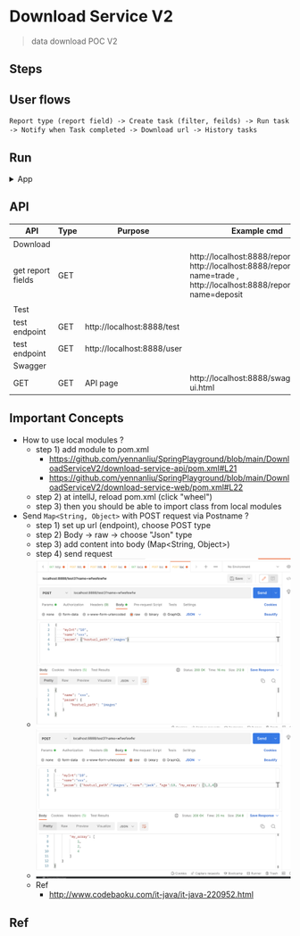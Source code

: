 # Download Service V2
> data download POC V2

## Steps

## User flows
```
Report type (report field) -> Create task (filter, feilds) -> Run task -> Notify when Task completed -> Download url -> History tasks
``` 

## Run

<details>
<summary>App</summary>

```bash
#---------------------------
# Run app
#---------------------------

# build
mvn package

# run
java -jar <built_jar>
```

</details>

## API

| API | Type | Purpose | Example cmd | Comment|
| ----- | -------- | ---- | ----- | ---- |
| Download | | | |
| get report fields | GET | | http://localhost:8888/report/{name}, http://localhost:8888/report?name=trade , http://localhost:8888/report?name=deposit |
|  |  | | |
| Test |  | | |
| test endpoint |GET | http://localhost:8888/test | |
| test endpoint |GET | http://localhost:8888/user | |
| Swagger |  |  |  ||
| GET | GET | API page | http://localhost:8888/swagger-ui.html |swagger page|


## Important Concepts
- How to use local modules ?
    - step 1) add module to pom.xml
        - https://github.com/yennanliu/SpringPlayground/blob/main/DownloadServiceV2/download-service-api/pom.xml#L21
        - https://github.com/yennanliu/SpringPlayground/blob/main/DownloadServiceV2/download-service-web/pom.xml#L22
    - step 2) at intellJ, reload pom.xml (click "wheel")
    - step 3) then you should be able to import class from local modules
- Send `Map<String, Object>` with POST request via Postname ?
    - step 1) set up url (endpoint), choose POST type
    - step 2) Body -> raw -> choose "Json" type
    - step 3) add content into body (Map<String, Object>)
    - step 4) send request
    - <img src ="https://github.com/yennanliu/SpringPlayground/blob/main/DownloadServiceV2/doc/img/post_with_map_1.png">
    - <img src ="https://github.com/yennanliu/SpringPlayground/blob/main/DownloadServiceV2/doc/img/post_with_map_2.png">
    - Ref
        - http://www.codebaoku.com/it-java/it-java-220952.html

## Ref
